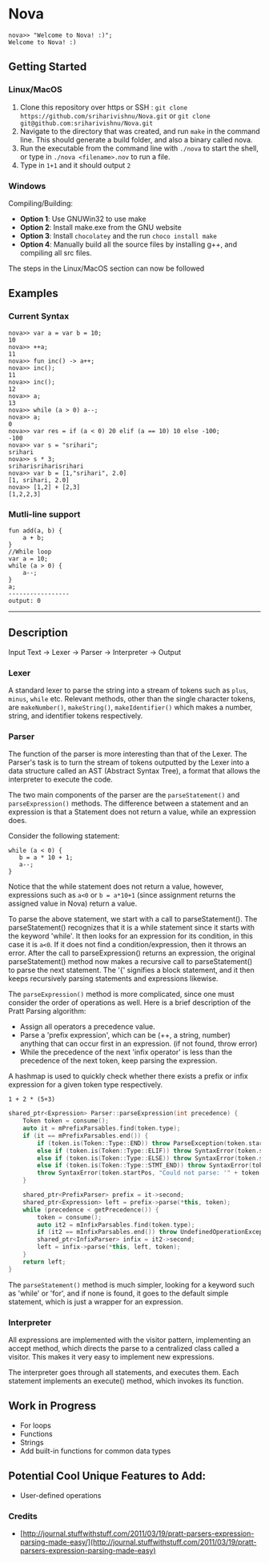 # Nova
```
nova>> "Welcome to Nova! :)";
Welcome to Nova! :)
```
## Getting Started
### Linux/MacOS
1. Clone this repository over https or SSH : `git clone https://github.com/sriharivishnu/Nova.git` or `git clone git@github.com:sriharivishnu/Nova.git`
2. Navigate to the directory that was created, and run `make` in the command line. This should generate a build folder, and also a binary called nova.
3. Run the executable from the command line with `./nova` to start the shell, or type in `./nova <filename>.nov` to run a file.
4. Type in `1+1` and it should output `2`

### Windows
Compiling/Building:
- **Option 1**: Use GNUWin32 to use make
- **Option 2**: Install make.exe from the GNU website
- **Option 3**: Install `chocolatey` and the run `choco install make`
- **Option 4**: Manually build all the source files by installing g++, and compiling all src files.

The steps in the Linux/MacOS section can now be followed

## Examples
### Current Syntax

```
nova>> var a = var b = 10;
10
nova>> ++a;
11
nova>> fun inc() -> a++;
nova>> inc();
11
nova>> inc();
12
nova>> a;
13
nova>> while (a > 0) a--;
nova>> a;
0
nova>> var res = if (a < 0) 20 elif (a == 10) 10 else -100;
-100
nova>> var s = "srihari";
srihari
nova>> s * 3;
sriharisriharisrihari
nova>> var b = [1,"srihari", 2.0]
[1, srihari, 2.0]
nova>> [1,2] + [2,3]
[1,2,2,3]
```

### Mutli-line support

```
fun add(a, b) {
    a + b;
}
//While loop
var a = 10;
while (a > 0) {
    a--;
}
a;
-----------------
output: 0
```

---

## Description
Input Text -> Lexer -> Parser -> Interpreter -> Output

### Lexer
A standard lexer to parse the string into a stream of tokens such as `plus`, `minus`, `while` etc. Relevant methods, other than the single character tokens, are `makeNumber()`, `makeString()`, `makeIdentifier()` which makes a number, string, and identifier tokens respectively.

### Parser
The function of the parser is more interesting than that of the Lexer. The Parser's task is to turn the stream of tokens outputted by the Lexer into a data structure called an AST (Abstract Syntax Tree), a format that allows the interpreter to execute the code. 

The two main components of the parser are the `parseStatement()` and `parseExpression()` methods. The difference between a statement and an expression is that a Statement does not return a value, while an expression does.

Consider the following statement:
```
while (a < 0) {
   b = a * 10 + 1;
   a--;
}
```
Notice that the while statement does not return a value, however, expressions such as `a<0` or `b = a*10+1` (since assignment returns the assigned value in Nova) return a value.

To parse the above statement, we start with a call to parseStatement(). The parseStatement() recognizes that it is a while statement since it starts with the keyword 'while'. It then looks for an expression for its condition, in this case it is `a<0`. If it does not find a condition/expression, then it throws an error. After the call to parseExpression() returns an expression, the original parseStatement() method now makes a recursive call to parseStatement() to parse the next statement. The '{' signifies a block statement, and it then keeps recursively parsing statements and expressions likewise.

The `parseExpression()` method is more complicated, since one must consider the order of operations as well. Here is a brief description of the Pratt Parsing algorithm: 
- Assign all operators a precedence value.
- Parse a 'prefix expression', which can be (++, a string, number) anything that can occur first in an expression. (if not found, throw error)
- While the precedence of the next 'infix operator' is less than the precedence of the next token, keep parsing the expression.

A hashmap is used to quickly check whether there exists a prefix or infix expression for a given token type respectively.

```
1 + 2 * (5+3)
```

```c++
shared_ptr<Expression> Parser::parseExpression(int precedence) {
    Token token = consume();
    auto it = mPrefixParsables.find(token.type);
    if (it == mPrefixParsables.end()) {
        if (token.is(Token::Type::END)) throw ParseException(token.startPos, "Unexpected End of File while Parsing");
        else if (token.is(Token::Type::ELIF)) throw SyntaxError(token.startPos, "'elif' without an 'if' statement");
        else if (token.is(Token::Type::ELSE)) throw SyntaxError(token.startPos, "'else' without an 'if' statement");
        else if (token.is(Token::Type::STMT_END)) throw SyntaxError(token.startPos, "unexpected end of statement");
        throw SyntaxError(token.startPos, "Could not parse: '" + token.getValue() + "'");
    }

    shared_ptr<PrefixParser> prefix = it->second;
    shared_ptr<Expression> left = prefix->parse(*this, token);
    while (precedence < getPrecedence()) {
        token = consume();
        auto it2 = mInfixParsables.find(token.type);
        if (it2 == mInfixParsables.end()) throw UndefinedOperationException(token.startPos, token.getValue());
        shared_ptr<InfixParser> infix = it2->second;
        left = infix->parse(*this, left, token);
    }
    return left;
}
```

The `parseStatement()` method is much simpler, looking for a keyword such as 'while' or 'for', and if none is found, it goes to the default simple statement, which is just a wrapper for an expression.

### Interpreter

All expressions are implemented with the visitor pattern, implementing an accept method, which directs the parse to a centralized class called a visitor. This makes it very easy to implement new expressions. 

The interpreter goes through all statements, and executes them. Each statement implements an execute() method, which invokes its function. 

## Work in Progress

- For loops
- Functions
- Strings
- Add built-in functions for common data types

## Potential Cool Unique Features to Add:
- User-defined operations

### Credits
- [http://journal.stuffwithstuff.com/2011/03/19/pratt-parsers-expression-parsing-made-easy/](http://journal.stuffwithstuff.com/2011/03/19/pratt-parsers-expression-parsing-made-easy)

